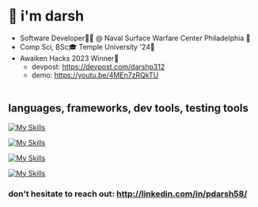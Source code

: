 # 👋 i'm darsh 
 *  Software Developer👨‍💻 @ Naval Surface Warfare Center Philadelphia 🏢
 *  Comp Sci, BSc🎓 Temple University '24🦉
 *  Awaiken Hacks 2023 Winner🎉
    - devpost: https://devpost.com/darshp312
    - demo: https://youtu.be/4MEn7zRQkTU <br><br>

## languages, frameworks, dev tools, testing tools

[![My Skills](https://skillicons.dev/icons?i=python,java,typescript,javascript,cs,cpp,r,c&perline=20)](https://skillicons.dev)

[![My Skills](https://skillicons.dev/icons?i=pytorch,tensorflow,react,nextjs,django,opencv,nodejs,expressjs,tailwindcss,fastapi,flask&perline=20)](https://skillicons.dev)

[![My Skills](https://skillicons.dev/icons?i=aws,azure,git,kali,docker,npm,linux,anaconda,kubernetes,figma&perline=20)](https://skillicons.dev)

[![My Skills](https://skillicons.dev/icons?i=mongodb,firebase,dynamodb,mysql&perline=20)](https://skillicons.dev)



### don't hesitate to reach out: http://linkedin.com/in/pdarsh58/









